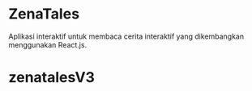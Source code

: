 # ZenaTales
Aplikasi interaktif untuk membaca cerita interaktif yang dikembangkan menggunakan React.js.
# zenatalesV3
